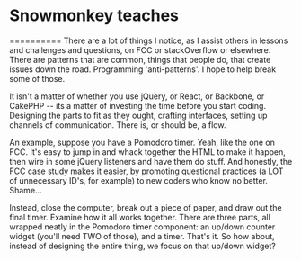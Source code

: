 # Snowmonkey teaches
==========
There are a lot of things I notice, as I assist others in lessons and challenges and questions, on FCC or stackOverflow or elsewhere. There are patterns that are common, things that people do, that create issues down the road. Programming 'anti-patterns'. I hope to help break some of those.

It isn't a matter of whether you use jQuery, or React, or Backbone, or CakePHP -- its a matter of investing the time before you start coding. Designing the parts to fit as they ought, crafting interfaces, setting up channels of communication. There is, or should be, a flow.

An example, suppose you have a Pomodoro timer. Yeah, like the one on FCC. It's easy to jump in and whack together the HTML to make it happen, then wire in some jQuery listeners and have them do stuff. And honestly, the FCC case study makes it easier, by promoting questional practices (a LOT of unnecessary ID's, for example) to new coders who know no better. Shame...

Instead, close the computer, break out a piece of paper, and draw out the final timer. Examine how it all works together. There are three parts, all wrapped neatly in the Pomodoro timer component: an up/down counter widget (you'll need TWO of those), and a timer. That's it. So how about, instead of designing the entire thing, we focus on that up/down widget?
